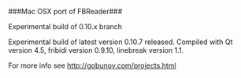 ###Mac OSX port of FBReader###

Experimental build of 0.10.x branch

Experimental build of latest version 0.10.7 released. Compiled with Qt version 4.5, fribidi version 0.9.10,
linebreak version 1.1.

For more info see http://gobunov.com/projects.html

